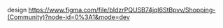 design https://www.figma.com/file/bIdzrPQUSB74jql6StBpvv/Shopping-(Community)?node-id=0%3A1&mode=dev
